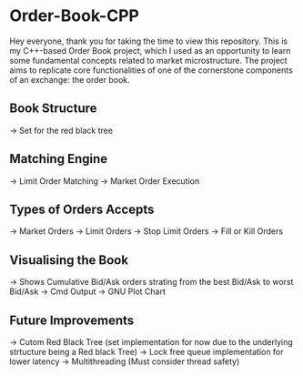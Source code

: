 # Order-Book-CPP

Hey everyone, thank you for taking the time to view this repository. This is my C++-based Order Book project, which I used as an opportunity to learn some fundamental concepts related to market microstructure. The project aims to replicate core functionalities of one of the cornerstone components of an exchange: the order book.


## Book Structure
-> Set for the red black tree

## Matching Engine
-> Limit Order Matching
-> Market Order Execution

## Types of Orders Accepts
-> Market Orders
-> Limit Orders
-> Stop Limit Orders
-> Fill or Kill Orders

## Visualising the Book
-> Shows Cumulative Bid/Ask orders strating from the best Bid/Ask to worst Bid/Ask
    -> Cmd Output
    -> GNU Plot Chart

## Future Improvements
-> Cutom Red Black Tree (set implementation for now due to the underlying strtucture being a Red black Tree)
-> Lock free queue implementation for lower latency
-> Multithreading (Must consider thread safety)


